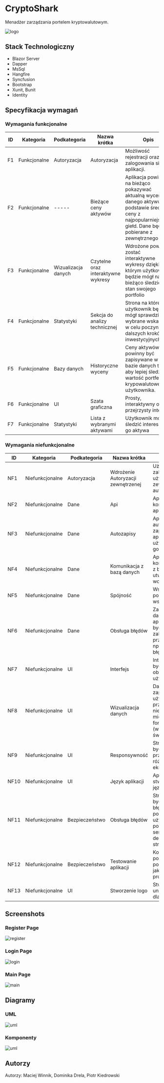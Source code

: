 # CryptoShark
Menadżer zarządzania portelem kryptowalutowym.

![logo](CryptoShark.BlazorServer/wwwroot/images/logo.png)


## Stack Technologiczny
* Blazor Server
* Dapper
* MsSql
* Hangfire
* Syncfusion
* Bootstrap
* Xunit, Bunit
* Identity



## Specyfikacja wymagań

### Wymagania funkcjonalne

| ID | Kategoria | Podkategoria | Nazwa krótka | Opis | Priorytet
| ------------- | ------------- |------|------|---------|--------|
| F1  | Funkcjonalne  | Autoryzacja  | Autoryzacja | Możliwość rejestracji oraz zalogowania się do aplikacji. | P1
| F2  | Funkcjonalne  |-----| Bieżące ceny aktywów | Aplikacja powinna na bieżąco pokazywać aktualną wycenę danego aktywu na podstawie średniej ceny z najpopularniejszych giełd. Dane będą pobierane z zewnętrznego API.   | P1
| F3 | Funkcjonalne  |Wizualizacja danych | Czytelne oraz interaktywne  wykresy  | Wdrożone powinny zostać interaktywne wykresy dzięki którym użytkownik będzie mógł na bieżąco śledzić stan swojego portfolio   | P1
| F4  | Funkcjonalne  |Statystyki| Sekcja do analizy technicznej   | Strona na której użytkownik będzie mógł sprawdzić wybrane wskaźniki w celu poczynienia dalszych kroków inwestycyjnych.  | P2
| F5  | Funkcjonalne  |Bazy danych | Historyczne wyceny  |Ceny aktywów powinny być zapisywane w bazie danych tak aby lepiej śledzić wartość portfela krypowalutowego użytkownika. | P1
| F6 | Funkcjonalne | UI | Szata graficzna  | Prosty, interaktywny oraz przejrzysty interfejs  | P1
| F7 | Funkcjonalne | Statystyki | Lista z wybranymi aktywami  |Użytkownik może śledzić interesujące go aktywa | P1

### Wymagania niefunkcjonalne
| ID | Kategoria | Podkategoria | Nazwa krótka | Opis | Priorytet
| ------------- | ------------- |------|------|---------|--------|
| NF1 | Niefunkcjonalne | Autoryzacja | Wdrożenie  Autoryzacji zewnętrzenej  |Użytkownik może zalogować się używając zewnętrznej autoryzacji | P1
| NF2 | Niefunkcjonalne | Dane| Api |Aplikacja komunikuje się z api | P1
| NF3 | Niefunkcjonalne |Dane| Autozapisy  |Aplikacja automatycznie zapisuje dane z api oraz dane użytkownika (co godzinę) | P1
| NF4 | Niefunkcjonalne | Dane| Komunikacja z bazą danych  |Aplikacja powinna komunikować się z bazą przez utworzone wcześniej funkcje | P1
| NF5 | Niefunkcjonalne | Dane| Spójność  |Wszystkie dane powinny ze sobą współgrać | P3
| NF6 | Niefunkcjonalne | Dane| Obsługa błędów  |Zarówno baza danych jak i aplikacja powinny być zabezpieczone przed błędami, np. Z powodu błędu api. | P2
| NF7 | Niefunkcjonalne | UI | Interfejs  |Interfejs powinien być prosty w obsłudze przez użytkownika | P3
| NF8 | Niefunkcjonalne | UI | Wizualizacja danych  |Dane powinny być zaprezentowane użytkownikowi w przystępny dla niego sposób między innymi w formie wykresów (wykres kołowy, świeczkowy itp.) | P3
| NF9 | Niefunkcjonalne | UI | Responsywność  |Strona powinna być przystosowana do różnych wielkości ekranu. | P2
| NF10| Niefunkcjonalne | UI | Język aplikacji  |Aplikacja stworzona w języku polskim | P1
| NF11| Niefunkcjonalne | Bezpieczeństwo  | Obsługa błędów  |Strona powinna być odporna na błędy, zarówno po stronie użytkownika jak i po stronie serwera(try/catch, dedykowane strony błędów) | P3
| NF12| Niefunkcjonalne | Bezpieczeństwo  | Testowanie aplikacji  |Kod aplikacji powinien być pokryty testami w jak największym procencie. | P1
| NF13| Niefunkcjonalne | UI | Stworzenie logo  |Stworzenie unikalnego logo dla aplikacji. | P3

## Screenshots
### Register Page
![register](CryptoShark.BlazorServer/wwwroot/images/register.png)
### Login Page
![login](CryptoShark.BlazorServer/wwwroot/images/login.png)

### Main Page
![main](CryptoShark.BlazorServer/wwwroot/images/main.png)
## Diagramy

### UML

![uml](CryptoShark.BlazorServer/wwwroot/images/diagram.png)

### Komponenty

![uml](CryptoShark.BlazorServer/wwwroot/images/komponenty.png)


## Autorzy

Autorzy: Maciej Winnik, Dominika Drela, Piotr Kiedrowski